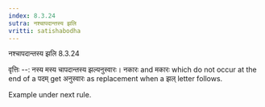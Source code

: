 ```yaml
---
index: 8.3.24
sutra: नश्चापदान्तस्य झलि
vritti: satishabodha
---
```



 नश्चापदान्तस्य झलि 8.3.24 


वृत्तिः --: नस्य मस्य चापदान्तस्य झल्‍यनुस्‍वारः। नकारः and मकारः which do not occur at the end of a पदम् get अनुस्वारः as replacement when a झल् letter follows. 


Example under next rule. 


